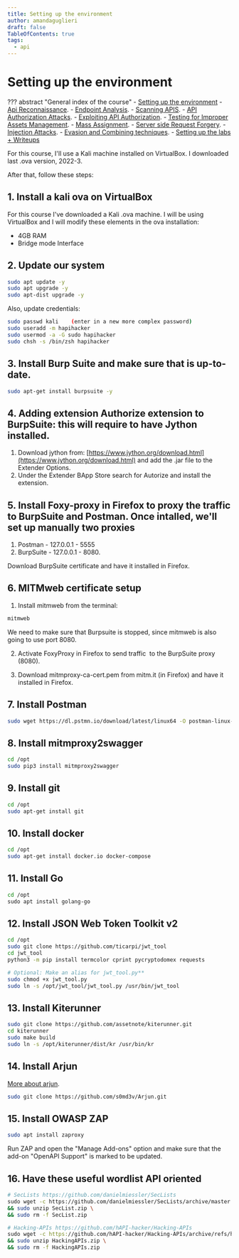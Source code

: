 ```yaml
---
title: Setting up the environment
author: amandaguglieri
draft: false
TableOfContents: true
tags:
  - api
---
```


# Setting up the environment

??? abstract "General index of the course"
    - [Setting up the environment](setting-up-kali.md)
    - [Api Reconnaissance](api-reconnaissance.md).
    - [Endpoint Analysis](endpoint-analysis.md).
    - [Scanning APIS](scanning-apis.md).
    - [API Authorization Attacks](api-authentication-attacks.md).
    - [Exploiting API Authorization](exploiting-api-authorization.md).
    - [Testing for Improper Assets Management](improper-assets-management.md).
    - [Mass Assignment](docs/hackingapis/mass-assignment.md).
    - [Server side Request Forgery](server-side-request-forgery-ssrf.md).
    - [Injection Attacks](injection-attacks.md). 
    - [Evasion and Combining techniques](evasion-combining-techniques.md).
    - [Setting up the labs + Writeups](other-labs.md)


For this course, I'll use a Kali machine installed on VirtualBox. I downloaded last .ova version, 2022-3. 

After that, follow these steps:

## 1. Install a kali ova on VirtualBox

For this course I've downloaded a Kali .ova machine. I will be using VirtualBox and I will modify these elements in the ova installation:

- 4GB RAM
- Bridge mode Interface

## 2.  Update our system

```bash
sudo apt update -y
sudo apt upgrade -y
sudo apt-dist upgrade -y
```

Also, update credentials:

```bash
sudo passwd kali    (enter in a new more complex password)
sudo useradd -m hapihacker
sudo usermod -a -G sudo hapihacker
sudo chsh -s /bin/zsh hapihacker
```

## 3. Install Burp Suite and make sure that is up-to-date.

```bash
sudo apt-get install burpsuite -y
```

## 4.  Adding extension Authorize extension to BurpSuite: this will require to have Jython installed. 

1. Download jython from: [https://www.jython.org/download.html](https://www.jython.org/download.html) and add the .jar file to the Extender Options.
2.  Under the Extender BApp Store search for Autorize and install the extension.

## 5. Install Foxy-proxy in Firefox to proxy the traffic to BurpSuite and Postman.  Once intalled, we'll set up manually two proxies

1.  Postman - 127.0.0.1 - 5555
2.  BurpSuite - 127.0.0.1 - 8080.

Download BurpSuite certificate and have it installed in Firefox. 

## 6. MITMweb certificate setup

1. Install mitmweb from the terminal:

```bash
mitmweb
```

We need to make sure that Burpsuite is stopped, since mitmweb is also going to use port 8080.

2. Activate FoxyProxy in Firefox to send traffic  to the BurpSuite proxy (8080).

3.  Download mitmproxy-ca-cert.pem from mitm.it (in Firefox) and have it installed in Firefox.

## 7. Install Postman

```bash
sudo wget https://dl.pstmn.io/download/latest/linux64 -O postman-linux-x64.tar.gz && sudo tar -xvzf postman-linux-x64.tar.gz -C /opt && sudo ln -s /opt/Postman/Postman /usr/bin/postman
```

## 8.  Install mitmproxy2swagger

```bash
cd /opt
sudo pip3 install mitmproxy2swagger
```

## 9. Install git

```bash
cd /opt
sudo apt-get install git
```

## 10. Install docker

```bash
cd /opt
sudo apt-get install docker.io docker-compose
```

## 11. Install Go

```bash
cd /opt
sudo apt install golang-go
```

## 12. Install  JSON Web Token Toolkit v2

```bash
cd /opt
sudo git clone https://github.com/ticarpi/jwt_tool
cd jwt_tool
python3 -m pip install termcolor cprint pycryptodomex requests

# Optional: Make an alias for jwt_tool.py**
sudo chmod +x jwt_tool.py
sudo ln -s /opt/jwt_tool/jwt_tool.py /usr/bin/jwt_tool
```

## 13. Install Kiterunner

```bash
sudo git clone https://github.com/assetnote/kiterunner.git
cd kiterunner
sudo make build
sudo ln -s /opt/kiterunner/dist/kr /usr/bin/kr
```

## 14. Install Arjun

[More about arjun](../arjun.md).

```bash
sudo git clone https://github.com/s0md3v/Arjun.git
```

## 15.  Install OWASP ZAP

```bash
sudo apt install zaproxy
```

Run ZAP and open the "Manage Add-ons" option and make sure that  the add-on "OpenAPI Support" is marked to be updated.

## 16.  Have these useful wordlist API oriented

```bash
# SecLists https://github.com/danielmiessler/SecLists
sudo wget -c https://github.com/danielmiessler/SecLists/archive/master.zip -O SecList.zip \  
&& sudo unzip SecList.zip \  
&& sudo rm -f SecList.zip

# Hacking-APIs https://github.com/hAPI-hacker/Hacking-APIs
sudo wget -c https://github.com/hAPI-hacker/Hacking-APIs/archive/refs/heads/main.zip -O HackingAPIs.zip \  
&& sudo unzip HackingAPIs.zip \  
&& sudo rm -f HackingAPIs.zip
```

